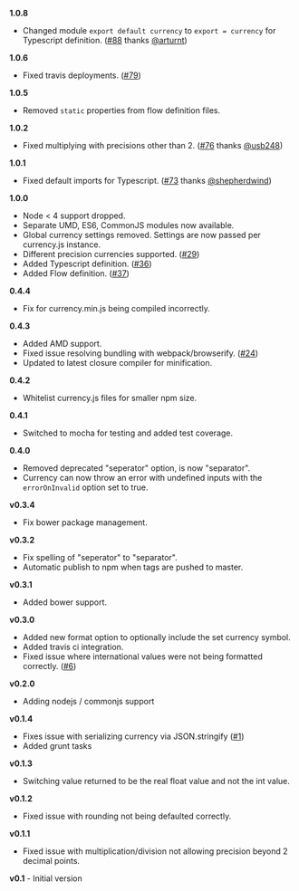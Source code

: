 **1.0.8**

* Changed module `export default currency` to `export = currency` for Typescript definition. ([#88](https://github.com/scurker/currency.js/issues/88) thanks [@arturnt](https://github.com/arturnt))

**1.0.6**

* Fixed travis deployments. ([#79](https://github.com/scurker/currency.js/issues/79))

**1.0.5**

* Removed `static` properties from flow definition files.

**1.0.2**

* Fixed multiplying with precisions other than 2. ([#76](https://github.com/scurker/currency.js/issues/76) thanks [@usb248](https://github.com/usb248))

**1.0.1**

* Fixed default imports for Typescript. ([#73](https://github.com/scurker/currency.js/issues/73) thanks [@shepherdwind](https://github.com/shepherdwind))

**1.0.0**

* Node < 4 support dropped.
* Separate UMD, ES6, CommonJS modules now available.
* Global currency settings removed. Settings are now passed per currency.js instance.
* Different precision currencies supported. ([#29](https://github.com/scurker/currency.js/issues/29))
* Added Typescript definition. ([#36](https://github.com/scurker/currency.js/issues/36))
* Added Flow definition. ([#37](https://github.com/scurker/currency.js/issues/37))

**0.4.4**

* Fix for currency.min.js being compiled incorrectly.

**0.4.3**

* Added AMD support.
* Fixed issue resolving bundling with webpack/browserify. ([#24](https://github.com/scurker/currency.js/issues/24))
* Updated to latest closure compiler for minification.

**0.4.2**

* Whitelist currency.js files for smaller npm size.

**0.4.1**

* Switched to mocha for testing and added test coverage.

**0.4.0**

* Removed deprecated "seperator" option, is now "separator".
* Currency can now throw an error with undefined inputs with the `errorOnInvalid` option set to true.

**v0.3.4**

* Fix bower package management.

**v0.3.2**

* Fix spelling of "seperator" to "separator".
* Automatic publish to npm when tags are pushed to master.

**v0.3.1**

* Added bower support.

**v0.3.0**

* Added new format option to optionally include the set currency symbol.
* Added travis ci integration.
* Fixed issue where international values were not being formatted correctly. ([#6](https://github.com/scurker/currency.js/issues/6))

**v0.2.0**

* Adding nodejs / commonjs support

**v0.1.4**

* Fixes issue with serializing currency via JSON.stringify ([#1](https://github.com/scurker/currency.js/issues/1))
* Added grunt tasks

**v0.1.3**

* Switching value returned to be the real float value and not the int value.

**v0.1.2**

* Fixed issue with rounding not being defaulted correctly.

**v0.1.1**

* Fixed issue with multiplication/division not allowing precision beyond 2 decimal points.

**v0.1** - Initial version